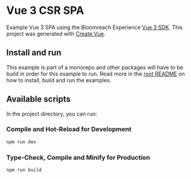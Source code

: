 # Vue 3 CSR SPA
Example Vue 3 SPA using the Bloomreach Experience [Vue 3 SDK](https://www.npmjs.com/package/@bloomreach/vue-sdk).  This project was
generated with [Create Vue](https://github.com/vuejs/create-vue).

## Install and run

This example is part of a monorepo and other packages will have to be build in order for this example to run. Read more
in the [root README](../../README.md#development) on how to install, build and run the examples.

## Available scripts
In the project directory, you can run:

### Compile and Hot-Reload for Development

```sh
npm run dev
```

### Type-Check, Compile and Minify for Production

```sh
npm run build
```
